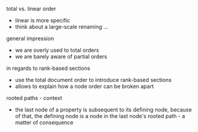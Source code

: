 
total vs. linear order
- linear is more specific
- think about a large-scale renaming ...

general impression
- we are overly used to total orders
- we are barely aware of partial orders

in regards to rank-based sections
- use the total document order to introduce rank-based sections
- allows to explain how a node order can be broken apart

rooted paths - context
- the last node of a property is subsequent to its defining node,
  because of that, the defining node is a node in the last node's
  rooted path - a matter of consequence
